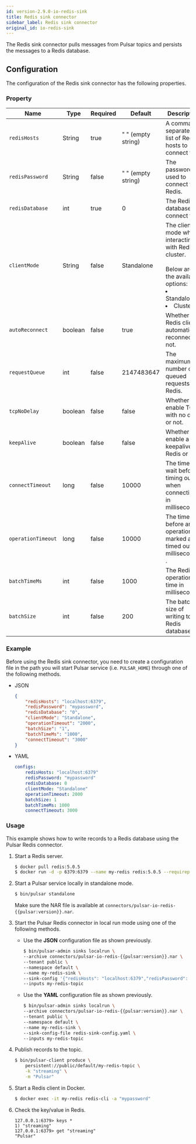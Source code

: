 ```yaml
---
id: version-2.9.0-io-redis-sink
title: Redis sink connector
sidebar_label: Redis sink connector
original_id: io-redis-sink
---
```


The  Redis sink connector pulls messages from Pulsar topics 
and persists the messages to a Redis database.



## Configuration

The configuration of the Redis sink connector has the following properties.



### Property

| Name | Type|Required | Default | Description 
|------|----------|----------|---------|-------------|
| `redisHosts` |String|true|" " (empty string) | A comma-separated list of Redis hosts to connect to. |
| `redisPassword` |String|false|" " (empty string) | The password used to connect to Redis. |
| `redisDatabase` | int|true|0  | The Redis database to connect to. |
| `clientMode` |String| false|Standalone | The client mode when interacting with Redis cluster. <br><br>Below are the available options: <br><li>Standalone<br><li>Cluster |
| `autoReconnect` | boolean|false|true | Whether the Redis client automatically reconnect or not. |
| `requestQueue` | int|false|2147483647 | The maximum number of queued requests to Redis. |
| `tcpNoDelay` |boolean| false| false | Whether to enable TCP with no delay or not. |
| `keepAlive` | boolean|false | false |Whether to enable a keepalive to Redis or not. |
| `connectTimeout` |long| false|10000 | The time to wait before timing out when connecting in milliseconds. |
| `operationTimeout` | long|false|10000 | The time before an operation is marked as timed out in milliseconds . |
| `batchTimeMs` | int|false|1000 | The Redis operation time in milliseconds. |
| `batchSize` | int|false|200 | The batch size of writing to Redis database. |


### Example

Before using the Redis sink connector, you need to create a configuration file in the path you will start Pulsar service (i.e. `PULSAR_HOME`) through one of the following methods.

* JSON

    ```json
    {
        "redisHosts": "localhost:6379",
        "redisPassword": "mypassword",
        "redisDatabase": "0",
        "clientMode": "Standalone",
        "operationTimeout": "2000",
        "batchSize": "1",
        "batchTimeMs": "1000",
        "connectTimeout": "3000"
    }
    ```

* YAML

    ```yaml
    configs:
        redisHosts: "localhost:6379"
        redisPassword: "mypassword"
        redisDatabase: 0
        clientMode: "Standalone"
        operationTimeout: 2000
        batchSize: 1
        batchTimeMs: 1000
        connectTimeout: 3000
    ```
  
### Usage

This example shows how to write records to a Redis database using the Pulsar Redis connector.

1. Start a Redis server.

    ```bash
    $ docker pull redis:5.0.5
    $ docker run -d -p 6379:6379 --name my-redis redis:5.0.5 --requirepass "mypassword"
    ```

2. Start a Pulsar service locally in standalone mode.

    ```bash
    $ bin/pulsar standalone
    ```
    Make sure the NAR file is available at `connectors/pulsar-io-redis-{{pulsar:version}}.nar`.
   
3. Start the Pulsar Redis connector in local run mode using one of the following methods.

   * Use the **JSON** configuration file as shown previously. 
     
        ```bash
        $ bin/pulsar-admin sinks localrun \
        --archive connectors/pulsar-io-redis-{{pulsar:version}}.nar \
        --tenant public \
        --namespace default \
        --name my-redis-sink \
        --sink-config '{"redisHosts": "localhost:6379","redisPassword": "mypassword","redisDatabase": "0","clientMode": "Standalone","operationTimeout": "3000","batchSize": "1"}' \
        --inputs my-redis-topic
        ```
   
   * Use the **YAML** configuration file as shown previously.
      
        ```bash
        $ bin/pulsar-admin sinks localrun \
        --archive connectors/pulsar-io-redis-{{pulsar:version}}.nar \
        --tenant public \
        --namespace default \
        --name my-redis-sink \
        --sink-config-file redis-sink-config.yaml \
        --inputs my-redis-topic
        ```
     
4. Publish records to the topic.

    ```bash
    $ bin/pulsar-client produce \
        persistent://public/default/my-redis-topic \
        -k "streaming" \
        -m "Pulsar"
    ```     

5. Start a Redis client in Docker.
   
    ```bash
    $ docker exec -it my-redis redis-cli -a "mypassword"
    ```
   
6. Check the key/value in Redis.

    ```
    127.0.0.1:6379> keys *
    1) "streaming"
    127.0.0.1:6379> get "streaming"
    "Pulsar"
    ```